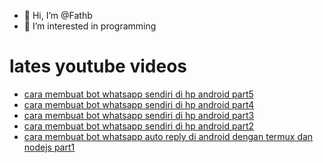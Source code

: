 - 👋 Hi, I’m @Fathb
- 👀 I’m interested in programming

# lates youtube videos
<!-- YOUTUBE:START -->
- [cara membuat bot whatsapp sendiri di hp android part5](https://www.youtube.com/watch?v=jluCfbV6CwI)
- [cara membuat bot whatsapp sendiri di hp android part4](https://www.youtube.com/watch?v=-zjzKldXNqM)
- [cara membuat bot whatsapp sendiri di hp android part3](https://www.youtube.com/watch?v=htE35GTF5NA)
- [cara membuat bot whatsapp sendiri di hp android part2](https://www.youtube.com/watch?v=F8tq0p3M2cU)
- [cara membuat bot whatsapp auto reply di android dengan termux dan nodejs part1](https://www.youtube.com/watch?v=W_B94gccLAo)
<!-- YOUTUBE:END -->

<!---
Fathb/Fathb is a ✨ special ✨ repository because its `README.md` (this file) appears on your GitHub profile.
You can click the Preview link to take a look at your changes.
--->
